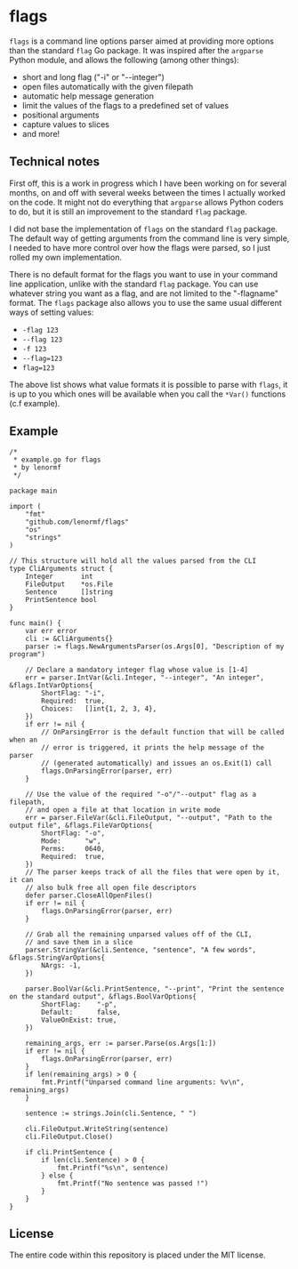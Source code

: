 # flags

``flags`` is a command line options parser aimed at providing more options than
the standard `flag` Go package. It was inspired after the `argparse` Python module, and allows the following (among other things):

* short and long flag ("-i" or "--integer")
* open files automatically with the given filepath
* automatic help message generation
* limit the values of the flags to a predefined set of values
* positional arguments
* capture values to slices
* and more!

## Technical notes

First off, this is a work in progress which I have been working on for several
months, on and off with several weeks between the times I actually worked on
the code. It might not do everything that `argparse` allows Python coders to
do, but it is still an improvement to the standard `flag` package.

I did not base the implementation of ``flags`` on the standard `flag` package.
The default way of getting arguments from the command line is very simple, I
needed to have more control over how the flags were parsed, so I just rolled
my own implementation.

There is no default format for the flags you want to use in your command line
application, unlike with the standard `flag` package. You can use whatever
string you want as a flag, and are not limited to the "-flagname" format. The
``flags`` package also allows you to use the same usual different ways of
setting values:

* ``-flag 123``
* ``--flag 123``
* ``-f 123``
* ``--flag=123``
* ``flag=123``

The above list shows what value formats it is possible to parse with ``flags``,
it is up to you which ones will be available when you call the ``*Var()``
functions (c.f example).

## Example
```
/*
 * example.go for flags
 * by lenormf
 */

package main

import (
	"fmt"
	"github.com/lenormf/flags"
	"os"
	"strings"
)

// This structure will hold all the values parsed from the CLI
type CliArguments struct {
	Integer       int
	FileOutput    *os.File
	Sentence      []string
	PrintSentence bool
}

func main() {
	var err error
	cli := &CliArguments{}
	parser := flags.NewArgumentsParser(os.Args[0], "Description of my program")

	// Declare a mandatory integer flag whose value is [1-4]
	err = parser.IntVar(&cli.Integer, "--integer", "An integer", &flags.IntVarOptions{
		ShortFlag: "-i",
		Required:  true,
		Choices:   []int{1, 2, 3, 4},
	})
	if err != nil {
		// OnParsingError is the default function that will be called when an
		// error is triggered, it prints the help message of the parser
		// (generated automatically) and issues an os.Exit(1) call
		flags.OnParsingError(parser, err)
	}

	// Use the value of the required "-o"/"--output" flag as a filepath,
	// and open a file at that location in write mode
	err = parser.FileVar(&cli.FileOutput, "--output", "Path to the output file", &flags.FileVarOptions{
		ShortFlag: "-o",
		Mode:      "w",
		Perms:     0640,
		Required:  true,
	})
	// The parser keeps track of all the files that were open by it, it can
	// also bulk free all open file descriptors
	defer parser.CloseAllOpenFiles()
	if err != nil {
		flags.OnParsingError(parser, err)
	}

	// Grab all the remaining unparsed values off of the CLI,
	// and save them in a slice
	parser.StringVar(&cli.Sentence, "sentence", "A few words", &flags.StringVarOptions{
		NArgs: -1,
	})

	parser.BoolVar(&cli.PrintSentence, "--print", "Print the sentence on the standard output", &flags.BoolVarOptions{
		ShortFlag:    "-p",
		Default:      false,
		ValueOnExist: true,
	})

	remaining_args, err := parser.Parse(os.Args[1:])
	if err != nil {
		flags.OnParsingError(parser, err)
	}
	if len(remaining_args) > 0 {
		fmt.Printf("Unparsed command line arguments: %v\n", remaining_args)
	}

	sentence := strings.Join(cli.Sentence, " ")

	cli.FileOutput.WriteString(sentence)
	cli.FileOutput.Close()

	if cli.PrintSentence {
		if len(cli.Sentence) > 0 {
			fmt.Printf("%s\n", sentence)
		} else {
			fmt.Printf("No sentence was passed !")
		}
	}
}
```

## License

The entire code within this repository is placed under the MIT license.
